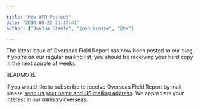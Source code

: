 ```yaml
---

title: "New OFR Posted!"
date: "2010-05-22 21:17:41"
author: ["Joshua Steele", "joshukraine", "@tw"]

---
```


The latest issue of Overseas Field Report has now been posted to our blog. If you’re on our regular mailing list, you should be receiving your hard copy in the next couple of weeks.

READMORE

If you would like to subscribe to receive Overseas Field Report by mail, please <a href="http://www.ofreport.com/contact/">send us your name and US mailing address</a>. We appreciate your interest in our ministry overseas.
